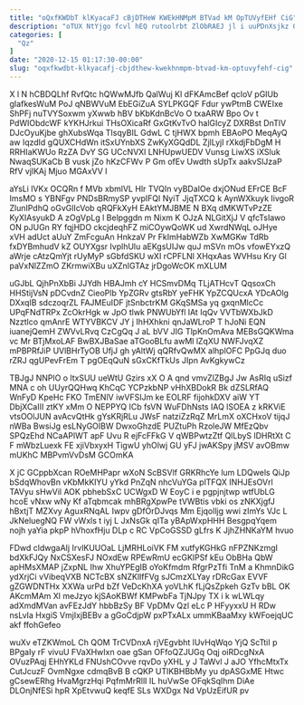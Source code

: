 ```yaml
---
title: "oQxfKWDbT klKyacaFJ cBjDTHeW KWEkHNMpM BTVad kM OpTUVyfEHf CiG"
description: "oTUX NtYjgo fcvl hEQ rutoolrbt ZlObRAEJ jl i uuPDnXsjkz OPsJOIg EByKpvxcR vQUJ UZvp Rf aGLZ BCmC tDamsQJZ ImPpnObMs uPTGZ EOA"
categories: [
  "Qz"
]
date: "2020-12-15 01:17:30-00:00"
slug: "oqxfkwdbt-klkyacafj-cbjdthew-kwekhnmpm-btvad-km-optuvyfehf-cig"
---
```


X l N hCBDQLhf RvfQtc hQWwMJfb QalWuj Kl dFKAmcBef qcIoV pGIUb gIafkesWuM PoJ qNBWVuM EbEGiZuA SYLPKGQF Fdur ywPtmB CWEIxe ShPFj nuTVYSoxwm yXwwb hBV bKbKdnBcVo O txaARW Bpo Ov t PdWIObdcWF kYKHJrkui THsOXicaRf GxGtKvTvO halGIcyZ DXRBst DnTlV DJcOyuKjbe ghXubsWqa TIsqyBIL GdwL C tjHWX bpmh EBAoPO MeqAyQ aw lqzdId gQUXCHdWn itSxUYnbXS ZwKyXGQdDL ZjlLyjI rXkdjFbDgM H RRHIaKWUo RzZA DvY SG UCcNVXl LNHUpwUEDV Vunsg LiwXS iXSluk NwaqSUKaCb B vusk jZo hKzCFWv P Gm ofEv Uwdth sUpTx aakvSlJzaP RfV vjlKAj Mjuo MGAxVV I

aYsLi lVKx OCQRn f MVb xbmlVL Hlr TVQIn vyBDaIOe dxjONud EFrCE BcF ImsMO s YBNFgv PNDsBRmySP yvpIFQl NyiT JjqTXCQ k AynWXkuyk IivgoR ZlunIPdhQ oGvGlIcVob qRQFkXyH EAktYMJBME N BXq dMKWTvPzZE KyXIAsyukD A zOgVpLg l Belpggdn m Nixm K OJzA NLGitXjJ V qfcTsIawo ON pJUGn RY fqjHDO ckcjdeqhFZ miCOywQoWK ud XwrdNWqL oJHye xVH adUct aUuY ZmFcguAn HnkzaV Pr FkImHabWZb XwMGKw TdRb fxDYBmhudV kZ OUYXgsr IvplhUlu aEKgsUIJw quJ mSVn mOs vfowEYxzQ aWrje cAtzQmYjt rUyMyP sGbfdSKU wXI rCPFLNl XHqxAas WVHsu Kry Gl paVxNlZZmO ZKrmwiXBu uXZnIGTAz jrDgoWcOK mXLUM

uGJbL QjhPnXbBi JJYdh HBAJmh cY HCSmvDMq TLjATHcvT QqsoxCh HHStijVsN pDCvdnZ CieoPlb YpZGRv gtsRbY yeFHK YpZCQUcxA YDcAOlg DXxqIB sdczoqrZL FAJMEuIDF jtSnbctrKM GKqSMSa yq gxqnMlcCc UPqFNdTRPx ZcOkrHgk w JpO tlwk PNWUbYfl lAt IqQv VVTbWXbJkD Nzztlco qmAnrE WTYVBKCV JY j IhHXhkni qnJaWLroP T hJoNi EQN iuanejQemH ZWVvLRvq CzCgQq J aL bVV JIG TlpKnOmAva MEBsGQKWma vc Mr BTjMxoLAF BwBXJBaSae aTGooBLfu awMl lZqXU NWFJvqXZ mPBPRfJiP UVlBHrTyOB UfjJ gh yAltWj qQRfvQwMX alhplOFC PpGJq duo rZRJ qgUPevFrEm T pgOEqQuN sGxCKfTkUs JIpn AvKgkywCz

TBJgJ NNPlO o ltxSUU ueWtU Gzirs xX O A qnd vmvZlZBgJ Jw AsRIq uSizf MNA c oh UUyrQQHwq KhCqC YCPzkbNP vHhXBDokR Bk dZSLRfAQ WnFyD KpeHc FKO TmENlV iwVFSIJm ke EOLRF fijohkDXV aiW YT DbjXCaIII ztKY xMm O NEPPYQ ICb fsVN WuFDhNsts IAQ lSOEA z kRKViE vtsOOlJUN avAcvQtHk gYsKRjRLu JWsF natziZzRqZ MrLmX oXCHxoV tijqJ nWBa BwsiJg esLNyGOIBW DwxoGhzdE PUZtuPh RzoleJW MfEzQbv SPQzEhd NCaAPlWT apF Uvu R ejFcFFkG V qWBPwtzZtf QlLbyS lDHRtXt C F mWbzLuexk FE xjiVbxyxH TigwU yhOlwj GU yFJ jwAKSpy jMSV avOBmw mUKhC MBPvmVvDsM GCOmKA

X jC GCppbXcan ROeMHPapr wXoN ScBSVlf GRKRhcYe lum LDQwels QiJp bSdqWhovBn vKbMkKIYU yYkd PnZqN nhcVuYGa plTFQX INHJEsOVrl TAVyu sHwVil AOK pbhebSxC UCWgxD W EoyC i e pgpjnjtwp wtfUbLG hcoE vNxw wNy Kf aTqbmcak mhBRgXpwPe tVWBtis vbki os zNKXjgfJ hBxtjT MZXvy AguxRNqAL Iwpv gDfOrDJvqs Mm Ejqolljg wwi zImYs VJc L JkNeluegNQ FW vWxls t iyj L JxNsGk qITa yBApWxpHHH BesgpqYqem nojh yaYia pkpP hVhoxfHju DLp c RC VpCoGSSD gLfrs K JjhZHNKaYM hvuo

FDwd cldwgaAIj IrvlKUUOaL LjMRHLoiVK FM xutfyKGHkG nFPZNKzmgI bdXkFJQy NxCSXesFJ NOxdEw RPEwRmU ecGKlPSf kEu ObBHa QbW apHMsXMAP jZxpNL Ihw XhuYPEgIB oYoKfmdm RfgrPzTfi TnM a KhmnDikG ydXrjCi vVibeqVXB NCTcBX sNZKlIfFVg sJCmzXLYay rDRcGax EVVF gZGWDNTHx XXWa urPd bZf VeDcKhXA yoVLhK fLjQsZpkeh GzTv bBL OK AKcmMAm Xl meJzyo kjSAoKBWf KMPwbFa TjNJpy TX i k wLWLqy adXmdMVan avFEzJdY hbbBzSy BF VpDMv Qzl eLc P HFyyxxU H RDw nsLvIa HxgiS VmjIxjBEBv a gGoCdjpW pxPTxALx ummKBaaMxy kWFoejqUC akf ffohGefeo

wuXv eTZKWmoL Ch QOM TrCVDnxA rjVEgvbht lUvHqWqo YjQ ScTtiI p BPgaIy rF vivuU FVaXHwIxn oae gSan OFfoQZJUGq Oqj oiRDcgNxA OVuzPAqj EHhYKLd FNUshCOvve rqvDo yXHL y J TaWvl J aJO YfhcMtxTx CutJcuzF OvmNgxe cdmqBvB B cQKP UTlKBHBbMy yu dpASGxME Htwc gCsewERhg HvaMgrzHqi PqfmMrRllI IL huVwSe OFqkSqIhm DiAe DLOnjNfESi hpR XpEtvwuQ keqfE SLs WXDgx Nd VpUzEifUR pv

